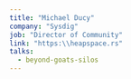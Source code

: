 ```yaml
---
title: "Michael Ducy"
company: "Sysdig"
job: "Director of Community"
link: "https:\\heapspace.rs"
talks:
  - beyond-goats-silos
---
```

